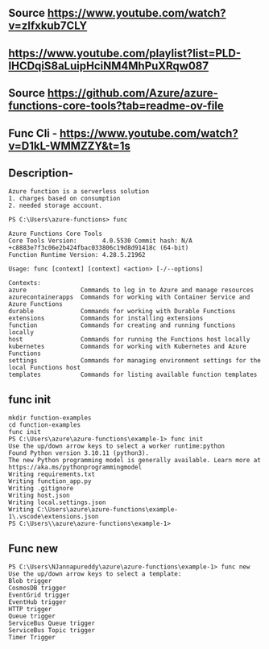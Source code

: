 ## Source https://www.youtube.com/watch?v=zIfxkub7CLY
## https://www.youtube.com/playlist?list=PLD-lHCDqiS8aLuipHciNM4MhPuXRqw087
## Source https://github.com/Azure/azure-functions-core-tools?tab=readme-ov-file
## Func Cli - https://www.youtube.com/watch?v=D1kL-WMMZZY&t=1s


## Description-
```
Azure function is a serverless solution
1. charges based on consumption
2. needed storage account.

```


```
PS C:\Users\azure-functions> func

Azure Functions Core Tools
Core Tools Version:       4.0.5530 Commit hash: N/A +c8883e7f3c06e2b424fbac033806c19d8d91418c (64-bit)
Function Runtime Version: 4.28.5.21962

Usage: func [context] [context] <action> [-/--options]

Contexts:
azure               Commands to log in to Azure and manage resources
azurecontainerapps  Commands for working with Container Service and Azure Functions
durable             Commands for working with Durable Functions
extensions          Commands for installing extensions
function            Commands for creating and running functions locally
host                Commands for running the Functions host locally
kubernetes          Commands for working with Kubernetes and Azure Functions
settings            Commands for managing environment settings for the local Functions host
templates           Commands for listing available function templates

```
## func init
```
mkdir function-examples
cd function-examples
func init
PS C:\Users\azure\azure-functions\example-1> func init
Use the up/down arrow keys to select a worker runtime:python
Found Python version 3.10.11 (python3).
The new Python programming model is generally available. Learn more at https://aka.ms/pythonprogrammingmodel
Writing requirements.txt
Writing function_app.py
Writing .gitignore
Writing host.json
Writing local.settings.json
Writing C:\Users\azure\azure-functions\example-1\.vscode\extensions.json
PS C:\Users\\azure\azure-functions\example-1>
```
## Func new
```
PS C:\Users\NJannapureddy\azure\azure-functions\example-1> func new
Use the up/down arrow keys to select a template:
Blob trigger
CosmosDB trigger
EventGrid trigger
EventHub trigger
HTTP trigger
Queue trigger
ServiceBus Queue trigger
ServiceBus Topic trigger
Timer Trigger
```
